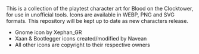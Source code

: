 This is a collection of the playtest character art for Blood on the Clocktower, for use in unofficial tools. 
Icons are available in WEBP, PNG and SVG formats.
This repository will be kept up to date as new characters release.

- Gnome icon by Xephan_GR
- Xaan & Bootlegger icons created/modified by Navean 
- All other icons are copyright to their respective owners